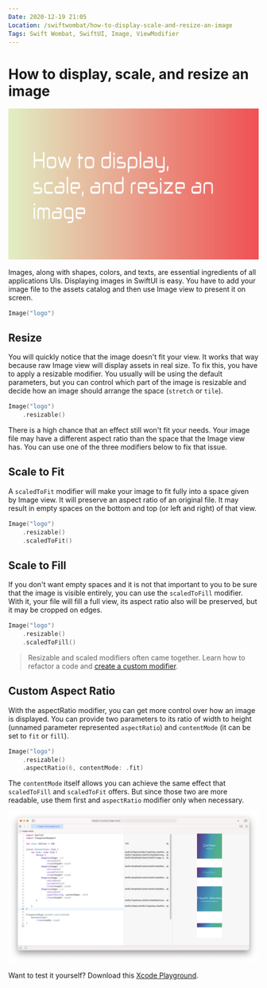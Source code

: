 ```yaml
---
Date: 2020-12-19 21:05
Location: /swiftwombat/how-to-display-scale-and-resize-an-image
Tags: Swift Wombat, SwiftUI, Image, ViewModifier
---
```


# How to display, scale, and resize an image

![How to display, scale, and resize an image](/weblog/swiftwombat/covers/how_to_display_scale_and_resize_an_image.png)

Images, along with shapes, colors, and texts, are essential ingredients of all applications UIs. Displaying images in SwiftUI is easy. You have to add your image file to the assets catalog and then use Image view to present it on screen.

```swift
Image("logo")
```

## Resize

You will quickly notice that the image doesn't fit your view. It works that way because raw Image view will display assets in real size. To fix this, you have to apply a resizable modifier. You usually will be using the default parameters, but you can control which part of the image is resizable and decide how an image should arrange the space (`stretch` or `tile`).

```swift
Image("logo")
    .resizable()
```

There is a high chance that an effect still won't fit your needs. Your image file may have a different aspect ratio than the space that the Image view has. You can use one of the three modifiers below to fix that issue.

## Scale to Fit

A `scaledToFit` modifier will make your image to fit fully into a space given by Image view. It will preserve an aspect ratio of an original file. It may result in empty spaces on the bottom and top (or left and right) of that view.

```swift
Image("logo")
    .resizable()
    .scaledToFit()
```

## Scale to Fill

If you don't want empty spaces and it is not that important to you to be sure that the image is visible entirely, you can use the `scaledToFill` modifier. With it, your file will fill a full view, its aspect ratio also will be preserved, but it may be cropped on edges.

```swift
Image("logo")
    .resizable()
    .scaledToFill()
```

> Resizable and scaled modifiers often came together. Learn how to refactor a code and [create a custom modifier](/swiftwombat/how-to-create-custom-viewmodifier/).

## Custom Aspect Ratio

With the aspectRatio modifier, you can get more control over how an image is displayed. You can provide two parameters to its ratio of width to height (unnamed parameter represented `aspectRatio`) and `contentMode` (it can be set to `fit` or `fill`).

```swift
Image("logo")
    .resizable()
    .aspectRatio(6, contentMode: .fit)
```

The `contentMode` itself allows you can achieve the same effect that `scaledToFill` and `scaledToFit` offers. But since those two are more readable, use them first and `aspectRatio` modifier only when necessary.

![Example of various resize options](/weblog/swiftwombat/images/4/image_resize_example.png)

Want to test it yourself? Download this [Xcode Playground](https://github.com/kamilpowalowski/swiftwombat-projects/tree/main/ImageResize/).
